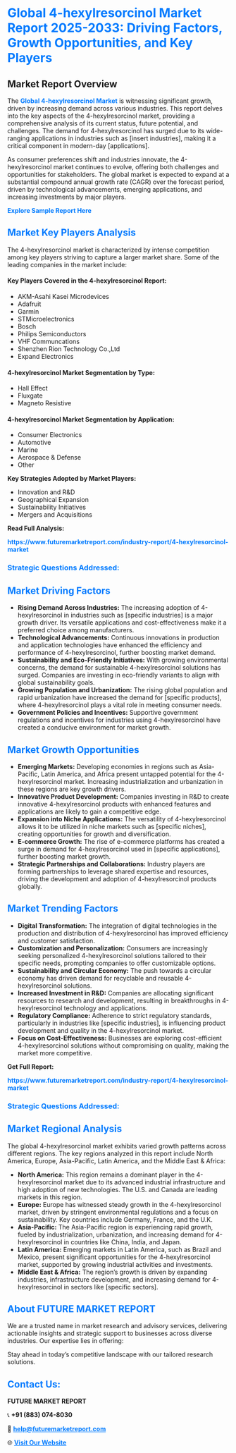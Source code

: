 <h1 style="color: #007BFF;">Global 4-hexylresorcinol Market Report 2025-2033: Driving Factors, Growth Opportunities, and Key Players</h1>

<section id="overview">
<h2>Market Report Overview</h2>
<p>The <a href="https://www.futuremarketreport.com/industry-report/4-hexylresorcinol-market" style="color: #007BFF; text-decoration: none;"><strong>Global 4-hexylresorcinol Market</strong></a> is witnessing significant growth, driven by increasing demand across various industries. This report delves into the key aspects of the 4-hexylresorcinol market, providing a comprehensive analysis of its current status, future potential, and challenges. The demand for 4-hexylresorcinol has surged due to its wide-ranging applications in industries such as [insert industries], making it a critical component in modern-day [applications].</p>
<p>As consumer preferences shift and industries innovate, the 4-hexylresorcinol market continues to evolve, offering both challenges and opportunities for stakeholders. The global market is expected to expand at a substantial compound annual growth rate (CAGR) over the forecast period, driven by technological advancements, emerging applications, and increasing investments by major players.</p>
</section>

<section id="overview">
<p><a href="https://www.futuremarketreport.com/request-sample/reportId=32585" style="color: #007BFF; text-decoration: none;"><strong>Explore Sample Report Here</strong></a></p>
</section>

<section id="key-players">
<h2 style="color: #007BFF;">Market Key Players Analysis</h2>
<p>The 4-hexylresorcinol market is characterized by intense competition among key players striving to capture a larger market share. Some of the leading companies in the market include:</p>
<h4>Key Players Covered in the 4-hexylresorcinol Report:</h4>
<ul><li>AKM-Asahi Kasei Microdevices</li><li>Adafruit</li><li>Garmin</li><li>STMicroelectronics</li><li>Bosch</li><li>Philips Semiconductors</li><li>VHF Communcations</li><li>Shenzhen Rion Technology Co.,Ltd</li><li>Expand Electronics</li></ul>
<h4>4-hexylresorcinol Market Segmentation by Type:</h4>
<ul><li>Hall Effect</li><li>Fluxgate</li><li>Magneto Resistive</li></ul>

<h4>4-hexylresorcinol Market Segmentation by Application:</h4>
<ul><li>Consumer Electronics</li><li>Automotive</li><li>Marine</li><li>Aerospace &amp; Defense</li><li>Other</li></ul>
<p><strong>Key Strategies Adopted by Market Players:</strong></p>
<ul>
<li>Innovation and R&D</li>
<li>Geographical Expansion</li>
<li>Sustainability Initiatives</li>
<li>Mergers and Acquisitions</li>
</ul>
</section>

<section>
<p><strong>Read Full Analysis: </strong></p><a href="https://www.futuremarketreport.com/industry-report/4-hexylresorcinol-market" style="color: #007BFF; text-decoration: none;"><strong>https://www.futuremarketreport.com/industry-report/4-hexylresorcinol-market</strong></a>
<h3 style="color: #007BFF;">Strategic Questions Addressed:</h3>
</section>

<section id="driving-factors">
<h2 style="color: #007BFF;">Market Driving Factors</h2>
<ul>
<li><strong>Rising Demand Across Industries:</strong> The increasing adoption of 4-hexylresorcinol in industries such as [specific industries] is a major growth driver. Its versatile applications and cost-effectiveness make it a preferred choice among manufacturers.</li>
<li><strong>Technological Advancements:</strong> Continuous innovations in production and application technologies have enhanced the efficiency and performance of 4-hexylresorcinol, further boosting market demand.</li>
<li><strong>Sustainability and Eco-Friendly Initiatives:</strong> With growing environmental concerns, the demand for sustainable 4-hexylresorcinol solutions has surged. Companies are investing in eco-friendly variants to align with global sustainability goals.</li>
<li><strong>Growing Population and Urbanization:</strong> The rising global population and rapid urbanization have increased the demand for [specific products], where 4-hexylresorcinol plays a vital role in meeting consumer needs.</li>
<li><strong>Government Policies and Incentives:</strong> Supportive government regulations and incentives for industries using 4-hexylresorcinol have created a conducive environment for market growth.</li>
</ul>
</section>

<section id="growth-opportunities">
<h2 style="color: #007BFF;">Market Growth Opportunities</h2>
<ul>
<li><strong>Emerging Markets:</strong> Developing economies in regions such as Asia-Pacific, Latin America, and Africa present untapped potential for the 4-hexylresorcinol market. Increasing industrialization and urbanization in these regions are key growth drivers.</li>
<li><strong>Innovative Product Development:</strong> Companies investing in R&D to create innovative 4-hexylresorcinol products with enhanced features and applications are likely to gain a competitive edge.</li>
<li><strong>Expansion into Niche Applications:</strong> The versatility of 4-hexylresorcinol allows it to be utilized in niche markets such as [specific niches], creating opportunities for growth and diversification.</li>
<li><strong>E-commerce Growth:</strong> The rise of e-commerce platforms has created a surge in demand for 4-hexylresorcinol used in [specific applications], further boosting market growth.</li>
<li><strong>Strategic Partnerships and Collaborations:</strong> Industry players are forming partnerships to leverage shared expertise and resources, driving the development and adoption of 4-hexylresorcinol products globally.</li>
</ul>
</section>

<section id="trending-factors">
<h2 style="color: #007BFF;">Market Trending Factors</h2>
<ul>
<li><strong>Digital Transformation:</strong> The integration of digital technologies in the production and distribution of 4-hexylresorcinol has improved efficiency and customer satisfaction.</li>
<li><strong>Customization and Personalization:</strong> Consumers are increasingly seeking personalized 4-hexylresorcinol solutions tailored to their specific needs, prompting companies to offer customizable options.</li>
<li><strong>Sustainability and Circular Economy:</strong> The push towards a circular economy has driven demand for recyclable and reusable 4-hexylresorcinol solutions.</li>
<li><strong>Increased Investment in R&D:</strong> Companies are allocating significant resources to research and development, resulting in breakthroughs in 4-hexylresorcinol technology and applications.</li>
<li><strong>Regulatory Compliance:</strong> Adherence to strict regulatory standards, particularly in industries like [specific industries], is influencing product development and quality in the 4-hexylresorcinol market.</li>
<li><strong>Focus on Cost-Effectiveness:</strong> Businesses are exploring cost-efficient 4-hexylresorcinol solutions without compromising on quality, making the market more competitive.</li>
</ul>
</section>

<section>
<p><strong>Get Full Report: </strong></p><a href="https://www.futuremarketreport.com/industry-report/4-hexylresorcinol-market" style="color: #007BFF; text-decoration: none;"><strong>https://www.futuremarketreport.com/industry-report/4-hexylresorcinol-market</strong></a>
<h3 style="color: #007BFF;">Strategic Questions Addressed:</h3>
</section>


<section id="regional-analysis">
<h2 style="color: #007BFF;">Market Regional Analysis</h2>
<p>The global 4-hexylresorcinol market exhibits varied growth patterns across different regions. The key regions analyzed in this report include North America, Europe, Asia-Pacific, Latin America, and the Middle East & Africa:</p>
<ul>
<li><strong>North America:</strong> This region remains a dominant player in the 4-hexylresorcinol market due to its advanced industrial infrastructure and high adoption of new technologies. The U.S. and Canada are leading markets in this region.</li>
<li><strong>Europe:</strong> Europe has witnessed steady growth in the 4-hexylresorcinol market, driven by stringent environmental regulations and a focus on sustainability. Key countries include Germany, France, and the U.K.</li>
<li><strong>Asia-Pacific:</strong> The Asia-Pacific region is experiencing rapid growth, fueled by industrialization, urbanization, and increasing demand for 4-hexylresorcinol in countries like China, India, and Japan.</li>
<li><strong>Latin America:</strong> Emerging markets in Latin America, such as Brazil and Mexico, present significant opportunities for the 4-hexylresorcinol market, supported by growing industrial activities and investments.</li>
<li><strong>Middle East & Africa:</strong> The region’s growth is driven by expanding industries, infrastructure development, and increasing demand for 4-hexylresorcinol in sectors like [specific sectors].</li>
</ul>
</section>

<footer>
<h2 style="color: #007BFF;">About FUTURE MARKET REPORT</h2>
<p>We are a trusted name in market research and advisory services, delivering actionable insights and strategic support to businesses across diverse industries. Our expertise lies in offering:</p>

<p>Stay ahead in today’s competitive landscape with our tailored research solutions.</p>

<h2 style="color: #007BFF;">Contact Us:</h2>
<p><strong>FUTURE MARKET REPORT</strong></p>
<p>📞 <strong>+91 (883) 074-8030</strong></p>
<p>📧 <strong><a href="mailto:help@futuremarketreport.com" style="color: #007BFF;">help@futuremarketreport.com</a></strong></p>
<p>🌐 <strong><a href="https://www.futuremarketreport.com/" style="color: #007BFF;">Visit Our Website</a></strong></p>
</footer>